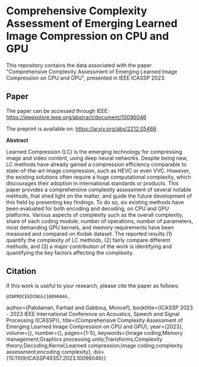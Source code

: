 # Comprehensive Complexity Assessment of Emerging Learned Image Compression on CPU and GPU
This repository contains the data associated with the paper "Comprehensive Complexity Assessment of Emerging Learned Image Compression on CPU and GPU", presented in IEEE ICASSP 2023.

## Paper
The paper can be accessed through IEEE: https://ieeexplore.ieee.org/abstract/document/10096046

The preprint is available on: https://arxiv.org/abs/2212.05466

**Abstract**

Learned Compression (LC) is the emerging technology for compressing image and video content, using deep neural networks. Despite being new, LC methods have already gained a compression efficiency comparable to state-of-the-art image compression, such as HEVC or even VVC. However, the existing solutions often require a huge computational complexity, which discourages their adoption in international standards or products. This paper provides a comprehensive complexity assessment of several notable methods, that shed light on the matter, and guide the future development of this field by presenting key findings. To do so, six existing methods have been evaluated for both encoding and decoding, on CPU and GPU platforms. Various aspects of complexity such as the overall complexity, share of each coding module, number of operations, number of parameters, most demanding GPU kernels, and memory requirements have been measured and compared on Kodak dataset. The reported results (1) quantify the complexity of LC methods, (2) fairly compare different methods, and (3) a major contribution of the work is identifying and quantifying the key factors affecting the complexity.

## Citation

If this work is useful to your research, please cite the paper as follows:

    @INPROCEEDINGS{10096046,
  author={Pakdaman, Farhad and Gabbouj, Moncef},
  booktitle={ICASSP 2023 - 2023 IEEE International Conference on Acoustics, Speech and Signal Processing (ICASSP)}, 
  title={Comprehensive Complexity Assessment of Emerging Learned Image Compression on CPU and GPU}, 
  year={2023},
  volume={},
  number={},
  pages={1-5},
  keywords={Image coding;Memory management;Graphics processing units;Transforms;Complexity theory;Decoding;Kernel;Learned compression;image coding;complexity assessment;encoding complexity},
  doi={10.1109/ICASSP49357.2023.10096046}}
